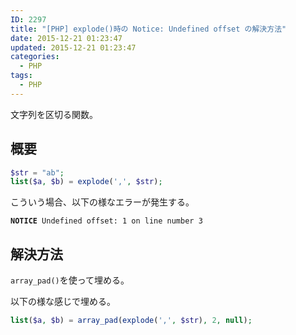 ```yaml
---
ID: 2297
title: "[PHP] explode()時の Notice: Undefined offset の解決方法"
date: 2015-12-21 01:23:47
updated: 2015-12-21 01:23:47
categories:
  - PHP
tags: 
  - PHP
---
```


文字列を区切る関数。

<!--more-->

## 概要

```php
$str = "ab";
list($a, $b) = explode(',', $str);
```

こういう場合、以下の様なエラーが発生する。

<pre><code><b>NOTICE</b> Undefined offset: 1 on line number 3</code></pre>

## 解決方法

`array_pad()`を使って埋める。

以下の様な感じで埋める。

```php
list($a, $b) = array_pad(explode(',', $str), 2, null);
```
